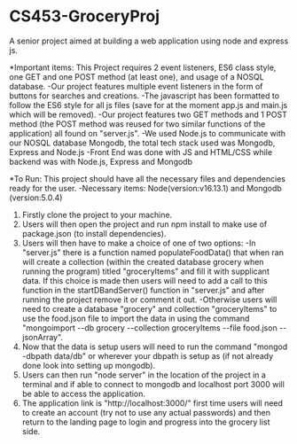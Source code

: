 # CS453-GroceryProj
A senior project aimed at building a web application using node and express js.

*Important items:
This Project requires 2 event listeners, ES6 class style, one GET and one POST method (at least one), and usage of a NOSQL database. 
-Our project features multiple event listeners in the form of buttons for searches and creations.
-The javascript has been formatted to follow the ES6 style for all js files (save for at the moment app.js and main.js which will be removed).
-Our project features two GET methods and 1 POST method (the POST method was reused for two similar functions of the application) all found on "server.js".
-We used Node.js to communicate with our NOSQL database Mongodb, the total tech stack used was Mongodb, Express and Node.js
-Front End was done with JS and HTML/CSS while backend was with Node.js, Express and Mongodb

*To Run:
This project should have all the necessary files and dependencies ready for the user.
-Necessary items: Node(version:v16.13.1) and Mongodb (version:5.0.4)
1. Firstly clone the project to your machine.
2. Users will then open the project and run npm install to make use of package.json (to install dependencies).
3. Users will then have to make a choice of one of two options:
-In "server.js" there is a function named populateFoodData() that when ran will create a collection (within the created database grocery when running the program) titled "groceryItems" and fill it with supplicant data. If this choice is made then users will need to add a call to this function in the startDBandServer() function in "server.js" and after running the project remove it or comment it out.
-Otherwise users will need to create a database "grocery" and collection "groceryItems" to use the food.json file to import the data in using the command "mongoimport --db grocery --collection groceryItems --file food.json --jsonArray".
4. Now that the data is setup users will need to run the command "mongod -dbpath data/db" or wherever your dbpath is setup as (if not already done look into setting up mongodb).
5. Users can then run "node server" in the location of the project in a terminal and if able to connect to mongodb and localhost port 3000 will be able to access the application.
6. The application link is "http://localhost:3000/" first time users will need to create an account (try not to use any actual passwords) and then return to the landing page to login and progress into the grocery list side.